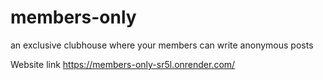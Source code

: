 # members-only
an exclusive clubhouse where your members can write anonymous posts


Website link
https://members-only-sr5l.onrender.com/
